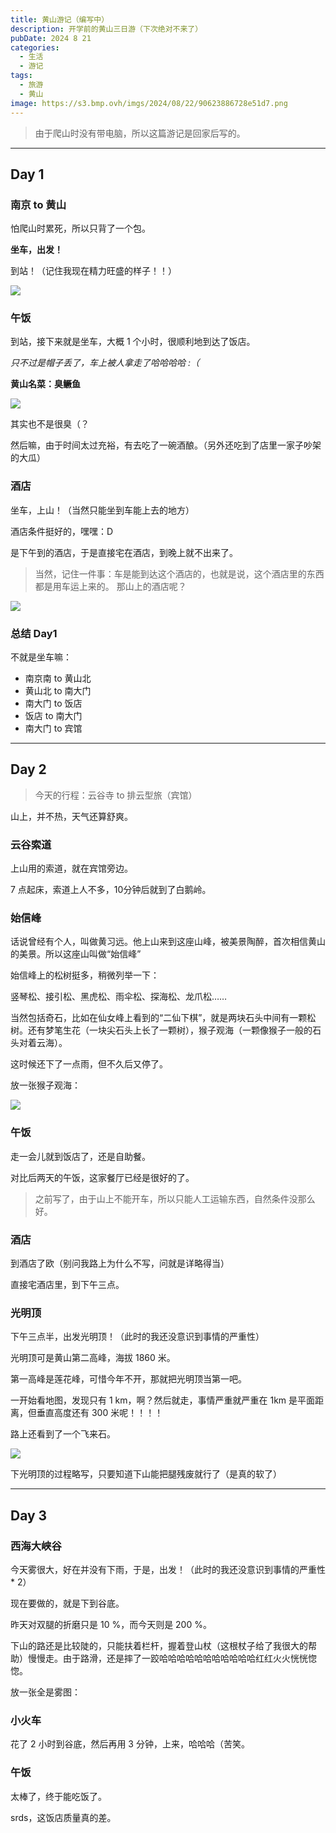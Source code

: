 ```yaml
---
title: 黄山游记（编写中）
description: 开学前的黄山三日游（下次绝对不来了）
pubDate: 2024 8 21
categories:
  - 生活
  - 游记
tags:
  - 旅游
  - 黄山
image: https://s3.bmp.ovh/imgs/2024/08/22/90623886728e51d7.png
---
```

> 由于爬山时没有带电脑，所以这篇游记是回家后写的。

---
## Day 1
### 南京 to 黄山

怕爬山时累死，所以只背了一个包。

**坐车，出发！**

到站！（记住我现在精力旺盛的样子！！）

![](https://s3.bmp.ovh/imgs/2024/08/22/613d9473243b8a56.jpg)

### 午饭

到站，接下来就是坐车，大概 1 个小时，很顺利地到达了饭店。

*只不过是帽子丢了，车上被人拿走了哈哈哈哈 :（*

**黄山名菜：臭鳜鱼**

![](https://s3.bmp.ovh/imgs/2024/08/22/91d48af76021f09e.jpg)

其实也不是很臭（？

然后嘛，由于时间太过充裕，有去吃了一碗酒酿。（另外还吃到了店里一家子吵架的大瓜）

### 酒店

坐车，上山！（当然只能坐到车能上去的地方）

酒店条件挺好的，嘿嘿：D

是下午到的酒店，于是直接宅在酒店，到晚上就不出来了。

> 当然，记住一件事：车是能到达这个酒店的，也就是说，这个酒店里的东西都是用车运上来的。
> 那山上的酒店呢？

![](https://s3.bmp.ovh/imgs/2024/08/22/43d112abae7bed1d.jpg)

### 总结 Day1

不就是坐车嘛：

- 南京南 to 黄山北
- 黄山北 to 南大门
- 南大门 to 饭店
- 饭店 to 南大门
- 南大门 to 宾馆

---
## Day 2

> 今天的行程：云谷寺 to 排云型旅（宾馆）

山上，并不热，天气还算舒爽。

### 云谷索道

上山用的索道，就在宾馆旁边。

7 点起床，索道上人不多，10分钟后就到了白鹅岭。

### 始信峰

话说曾经有个人，叫做黄习远。他上山来到这座山峰，被美景陶醉，首次相信黄山的美景。所以这座山叫做“始信峰”

始信峰上的松树挺多，稍微列举一下：

竖琴松、接引松、黑虎松、雨伞松、探海松、龙爪松……

当然包括奇石，比如在仙女峰上看到的“二仙下棋”，就是两块石头中间有一颗松树。还有梦笔生花（一块尖石头上长了一颗树），猴子观海（一颗像猴子一般的石头对着云海）。

这时候还下了一点雨，但不久后又停了。

放一张猴子观海：

<img src = 'https://s3.bmp.ovh/imgs/2024/08/22/1e31e2ddd8cdb789.jpg' >

### 午饭

走一会儿就到饭店了，还是自助餐。

对比后两天的午饭，这家餐厅已经是很好的了。

> 之前写了，由于山上不能开车，所以只能人工运输东西，自然条件没那么好。

### 酒店

到酒店了欧（别问我路上为什么不写，问就是详略得当）

直接宅酒店里，到下午三点。

### 光明顶

下午三点半，出发光明顶！（此时的我还没意识到事情的严重性）

光明顶可是黄山第二高峰，海拔 1860 米。

第一高峰是莲花峰，可惜今年不开，那就把光明顶当第一吧。

一开始看地图，发现只有 1 km，啊？然后就走，事情严重就严重在 1km 是平面距离，但垂直高度还有 300 米呢！！！！

路上还看到了一个飞来石。

![](https://s3.bmp.ovh/imgs/2024/08/22/33b3cea8e6aa5efe.jpg)

下光明顶的过程略写，只要知道下山能把腿残废就行了（是真的软了）

---

## Day 3

### 西海大峡谷

今天雾很大，好在并没有下雨，于是，出发！（此时的我还没意识到事情的严重性 * 2）

现在要做的，就是下到谷底。

昨天对双腿的折磨只是 10 %，而今天则是 200 %。

下山的路还是比较陡的，只能扶着栏杆，握着登山杖（这根杖子给了我很大的帮助）慢慢走。由于路滑，还是摔了一跤哈哈哈哈哈哈哈哈哈哈哈红红火火恍恍惚惚。

放一张全是雾图：

### 小火车

花了 2 小时到谷底，然后再用 3 分钟，上来，哈哈哈（苦笑。

### 午饭

太棒了，终于能吃饭了。

srds，这饭店质量真的差。

